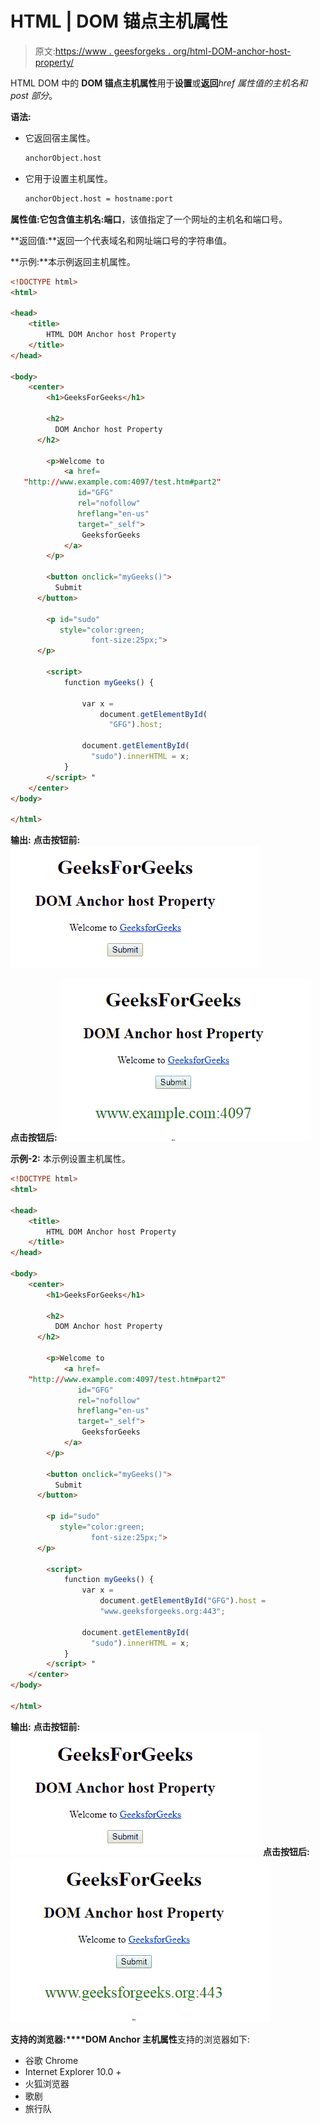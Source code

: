 # HTML | DOM 锚点主机属性

> 原文:[https://www . geesforgeks . org/html-DOM-anchor-host-property/](https://www.geeksforgeeks.org/html-dom-anchor-host-property/)

HTML DOM 中的 **DOM 锚点主机属性**用于**设置**或**返回***href 属性值的主机名和 post 部分*。

**语法:**

*   它返回宿主属性。

    ```html
    anchorObject.host
    ```

*   它用于设置主机属性。

    ```html
    anchorObject.host = hostname:port
    ```

**属性值:**它包含值**主机名:端口**，该值指定了一个网址的主机名和端口号。

**返回值:**返回一个代表域名和网址端口号的字符串值。

**示例:**本示例返回主机属性。

```html
<!DOCTYPE html>
<html>

<head>
    <title>
        HTML DOM Anchor host Property
    </title>
</head>

<body>
    <center>
        <h1>GeeksForGeeks</h1>

        <h2>
          DOM Anchor host Property
      </h2>

        <p>Welcome to
            <a href=
   "http://www.example.com:4097/test.htm#part2"
               id="GFG"
               rel="nofollow" 
               hreflang="en-us"
               target="_self"> 
                GeeksforGeeks 
            </a>
        </p>

        <button onclick="myGeeks()">
          Submit
      </button>

        <p id="sudo"
           style="color:green;
                  font-size:25px;">
      </p>

        <script>
            function myGeeks() {

                var x = 
                    document.getElementById(
                      "GFG").host;

                document.getElementById(
                  "sudo").innerHTML = x;
            }
        </script> "
    </center>
</body>

</html>
```

**输出:**
**点击按钮前:**
![](img/6db17173a2344914e3583bef5b30608a.png)

**点击按钮后:**
![](img/e6814d73be6ff4c08d85a4414d2d5c6c.png)

**示例-2:** 本示例设置主机属性。

```html
<!DOCTYPE html>
<html>

<head>
    <title>
        HTML DOM Anchor host Property
    </title>
</head>

<body>
    <center>
        <h1>GeeksForGeeks</h1>

        <h2>
          DOM Anchor host Property
      </h2>

        <p>Welcome to
            <a href=
    "http://www.example.com:4097/test.htm#part2" 
               id="GFG"
               rel="nofollow"
               hreflang="en-us" 
               target="_self"> 
                GeeksforGeeks 
            </a>
        </p>

        <button onclick="myGeeks()">
          Submit
      </button>

        <p id="sudo" 
           style="color:green;
                  font-size:25px;">
      </p>

        <script>
            function myGeeks() {
                var x = 
                    document.getElementById("GFG").host =
                    "www.geeksforgeeks.org:443";

                document.getElementById(
                  "sudo").innerHTML = x;
            }
        </script> "
    </center>
</body>

</html>
```

**输出:**
**点击按钮前:**
![](img/6db17173a2344914e3583bef5b30608a.png)
**点击按钮后:**
![](img/ecdfebe39e9d2e6de2e77d49590c01c2.png)

**支持的浏览器:****DOM Anchor 主机属性**支持的浏览器如下:

*   谷歌 Chrome
*   Internet Explorer 10.0 +
*   火狐浏览器
*   歌剧
*   旅行队